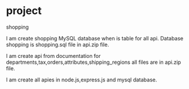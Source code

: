 # project
shopping

I am create shopping MySQL database when is table for all api.
Database shopping is shopping.sql file in api.zip file.

I am create api from documentation for departments,tax,orders,attributes,shipping_regions all files are in api.zip file.

I am create all apies in node.js,express.js and mysql database.
